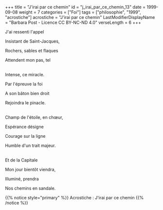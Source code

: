 +++
title = "J'irai par ce chemin"
id = "j_irai_par_ce_chemin_13"
date = 1999-09-08
weight = 7
categories = ["Foi"]
tags = ["philosophie", "1999", "acrostiche"]
acrostiche = "J'irai par ce chemin"
LastModifierDisplayName = "Barbara Post - Licence CC BY-NC-ND 4.0"
verseLength = 6
+++

J'ai ressenti l'appel

Insistant de Saint-Jacques,

Rochers, sables et flaques

Attendent mon pas, tel

 \
Intense, ce miracle.

Par l'épreuve la foi

A son bâton bien droit

Rejoindra le pinacle.

 \
Champ de l'étoile, en chœur,

Espérance désigne

Courage sur la ligne

Humble d'un trait majeur.

 \
Et de la Capitale

Mon jour bientôt viendra,

Illuminé, prendra

Nos chemins en sandale.

{{% notice style="primary" %}}
Acrostiche : J'irai par ce chemin
{{% /notice %}}
